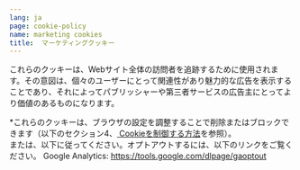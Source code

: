 ```yaml
---
lang: ja
page: cookie-policy
name: marketing cookies
title:  マーケティングクッキー
---
```


これらのクッキーは、Webサイト全体の訪問者を追跡するために使用されます。その意図は、個々のユーザーにとって関連性があり魅力的な広告を表示することであり、それによってパブリッシャーや第三者サービスの広告主にとってより価値のあるものになります。

*これらのクッキーは、ブラウザの設定を調整することで削除またはブロックできます（以下のセクション4、<a href="#control-cookies"> Cookieを制御する方法</a>を参照）。<br>または、以下に従ってください。オプトアウトするには、以下のリンクをご覧ください。
Google Analytics: https://tools.google.com/dlpage/gaoptout